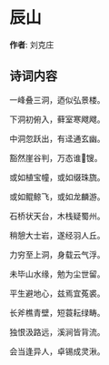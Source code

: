 # 辰山

**作者**: 刘克庄

## 诗词内容

一峰叠三洞，迺似弘景楼。

下洞初俯入，藓室寒飕飕。

中洞忽跃出，有迳通玄幽。

豁然崖谷判，万态谁𫔔锼。

或如植宝幢，或如缀珠旒。

或如鲲鲸飞，或如龙麟游。

石桥状天台，木栈疑蜀州。

稍憩大士岩，遂经羽人丘。

力穷至上洞，身载云气浮。

未毕山水缘，勉为尘世留。

平生避地心，兹焉宜菟裘。

长斧樵青壁，短蓑耘绿畴。

独恨汲路远，溪涧皆背流。

会当逢异人，卓锡成灵湫。

